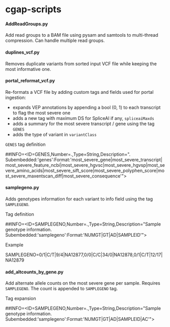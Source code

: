 # cgap-scripts

#### AddReadGroups.py
Add read groups to a BAM file using pysam and samtools to multi-thread compression.
Can handle multiple read groups.

#### duplines_vcf.py
Removes duplicate variants from sorted input VCF file while keeping the most informative one.

#### portal_reformat_vcf.py
Re-formats a VCF file by adding custom tags and fields used for portal ingestion:

  - expands VEP annotations by appending a bool (0, 1) to each transcript to flag the most severe one
  - adds a new tag with maximum DS for SpliceAI if any, `spliceaiMaxds`
  - adds a summary for the most severe transcript / gene using the tag `GENES`
  - adds the type of variant in `variantClass`

`GENES` tag definition

  ##INFO=<ID=GENES,Number=.,Type=String,Description=". Subembedded:'genes':Format:'most_severe_gene|most_severe_transcript|most_severe_feature_ncbi|most_severe_hgvsc|most_severe_hgvsp|most_severe_amino_acids|most_severe_sift_score|most_severe_polyphen_score|most_severe_maxentscan_diff|most_severe_consequence'">

#### samplegeno.py
Adds genotypes information for each variant to info field using the tag `SAMPLEGENO`.

Tag definition

  ##INFO=<ID=SAMPLEGENO,Number=.,Type=String,Description="Sample genotype information. Subembedded:'samplegeno':Format:'NUMGT|GT|AD|SAMPLEID'">

Example

  SAMPLEGENO=0/1|C/T|9/4|NA12877,0/0|C/C|34/0|NA12878,0/1|C/T|12/17|NA12879

#### add_altcounts_by_gene.py
Add alternate allele counts on the most severe gene per sample.
Requires `SAMPLEGENO`.
The count is appended to `SAMPLEGENO` tag.

Tag expansion

  ##INFO=<ID=SAMPLEGENO,Number=.,Type=String,Description="Sample genotype information. Subembedded:'samplegeno':Format:'NUMGT|GT|AD|SAMPLEID|AC'">
